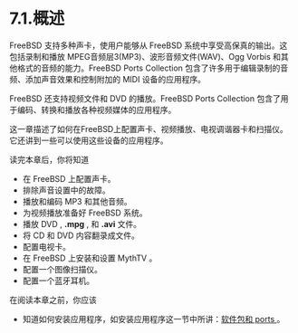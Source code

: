 # 7.1.概述

FreeBSD 支持多种声卡，使用户能够从 FreeBSD 系统中享受高保真的输出。这包括录制和播放 MPEG音频层3(MP3)、波形音频文件(WAV)、Ogg Vorbis 和其他格式的音频的能力。FreeBSD Ports Collection 包含了许多用于编辑录制的音频、添加声音效果和控制附加的 MIDI 设备的应用程序。

FreeBSD 还支持视频文件和 DVD 的播放。FreeBSD Ports Collection 包含了用于编码、转换和播放各种视频媒体的应用程序。

这一章描述了如何在FreeBSD上配置声卡、视频播放、电视调谐器卡和扫描仪。它还讲到一些可以使用这些设备的应用程序。

读完本章后，你将知道

* 在 FreeBSD 上配置声卡。
* 排除声音设置中的故障。
* 播放和编码 MP3 和其他音频。
* 为视频播放准备好 FreeBSD 系统。
* 播放 DVD , **.mpg** , 和 **.avi** 文件。
* 将 CD 和 DVD 内容翻录成文件。
* 配置电视卡。
* 在 FreeBSD 上安装和设置 MythTV 。
* 配置一个图像扫描仪。
* 配置一个蓝牙耳机。

在阅读本章之前，你应该

* 知道如何安装应用程序，如安装应用程序这一节中所讲：[软件包和 ports ]()。
